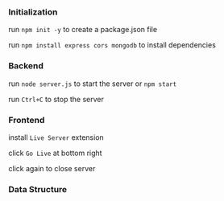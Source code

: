 ### Initialization

run `npm init -y` to create a package.json file

run `npm install express cors mongodb` to install dependencies

### Backend

run `node server.js` to start the server  or `npm start`

run `Ctrl+C` to stop the server

### Frontend
install `Live Server` extension

click `Go Live` at bottom right

click again to close server

### Data Structure
